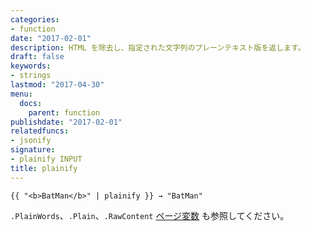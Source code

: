 ```yaml
---
categories:
- function
date: "2017-02-01"
description: HTML を除去し、指定された文字列のプレーンテキスト版を返します。
draft: false
keywords:
- strings
lastmod: "2017-04-30"
menu:
  docs:
    parent: function
publishdate: "2017-02-01"
relatedfuncs:
- jsonify
signature:
- plainify INPUT
title: plainify
---
```


```go-html-template
{{ "<b>BatMan</b>" | plainify }} → "BatMan"
```

`.PlainWords`、`.Plain`、`.RawContent` [ページ変数][pagevars] も参照してください。

[pagevars]: /variables/page/
